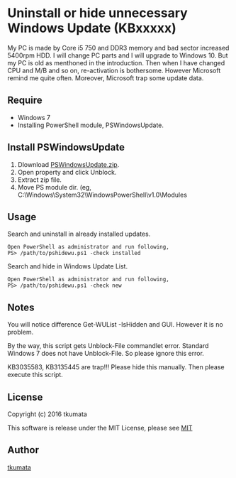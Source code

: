 # Uninstall or hide unnecessary Windows Update (KBxxxxx)
My PC is made by Core i5 750 and DDR3 memory and bad sector increased 5400rpm HDD. I will change PC parts and I will upgrade to Windows 10. But my PC is old as menthoned in the introduction. Then when I have changed CPU and M/B and so on, re-activation is bothersome. However Microsoft remind me quite often. Moreover, Microsoft trap some update data.

## Require
- Windows 7
- Installing PowerShell module, PSWindowsUpdate.

## Install PSWindowsUpdate
1. Dlownload [PSWindowsUpdate.zip](https://gallery.technet.microsoft.com/scriptcenter/2d191bcd-3308-4edd-9de2-88dff796b0bc).
2. Open property and click Unblock.
3. Extract zip file.
4. Move PS module dir. (eg, C:\Windows\System32\WindowsPowerShell\v1.0\Modules

## Usage
Search and uninstall in already installed updates.
```
Open PowerShell as administrator and run following,
PS> /path/to/pshidewu.ps1 -check installed
```
Search and hide in Windows Update List.
```
Open PowerShell as administrator and run following,
PS> /path/to/pshidewu.ps1 -check new
```

## Notes
You will notice difference Get-WUList -IsHidden and GUI. However it is no problem.

By the way, this script gets Unblock-File commandlet error. Standard Windows 7 does not have Unblock-File. So please ignore this error.

KB3035583, KB3135445 are trap!!! Please hide this manually. Then please execute this script.

## License
Copyright (c) 2016 tkumata

This software is release under the MIT License, please see [MIT](http://opensource.org/licenses/mit-license.php)

## Author
[tkumata](https://github.com/tkumata)
